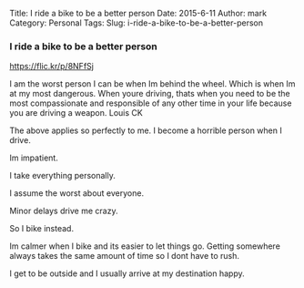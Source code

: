Title: I ride a bike to be a better person
Date: 2015-6-11
Author: mark
Category: Personal
Tags: 
Slug: i-ride-a-bike-to-be-a-better-person
### I ride a bike to be a better person

https://flic.kr/p/8NFfSj

I am the worst person I can be when Im behind the wheel. Which is when Im at my most dangerous. When youre driving, thats when you need to be the most compassionate and responsible of any other time in your life because you are driving a weapon.  Louis CK

The above applies so perfectly to me. I become a horrible person when I drive.

Im impatient.

I take everything personally.

I assume the worst about everyone.

Minor delays drive me crazy.

So I bike instead.

Im calmer when I bike and its easier to let things go. Getting somewhere always takes the same amount of time so I dont have to rush.

I get to be outside and I usually arrive at my destination happy.

